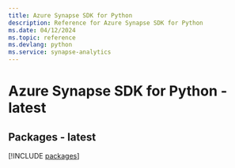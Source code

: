 ```yaml
---
title: Azure Synapse SDK for Python
description: Reference for Azure Synapse SDK for Python
ms.date: 04/12/2024
ms.topic: reference
ms.devlang: python
ms.service: synapse-analytics
---
```

# Azure Synapse SDK for Python - latest
## Packages - latest
[!INCLUDE [packages](synapse-index.md)]